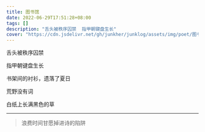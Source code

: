 ```yaml
---
title: 图书馆
date: 2022-06-29T17:51:28+08:00
tags: []
description: "舌头被秩序囚禁  指甲朝键盘生长"
cover: "https://cdn.jsdelivr.net/gh/junkher/junklog/assets/img/poet/图书馆119.jpg"
---
```


舌头被秩序囚禁

指甲朝键盘生长

书架间的衬衫，遗落了夏日

荒野没有词

白纸上长满黑色的草

---

>浪费时间甘愿掉进诗的陷阱
